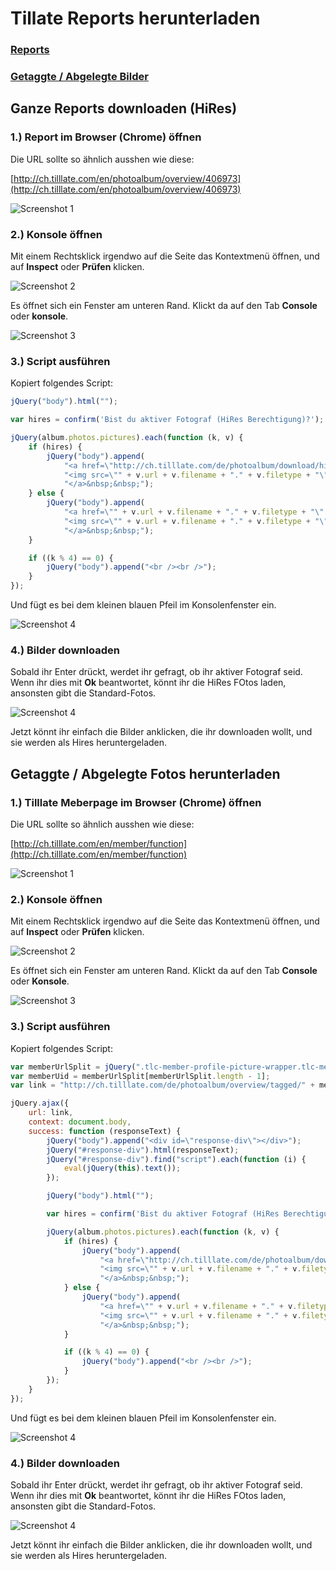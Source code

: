 # Tillate Reports herunterladen

### [Reports](#ganze-reports-downloaden-hires)

### [Getaggte / Abgelegte Bilder](#getaggte--abgelegte-fotos-herunterladen)

## Ganze Reports downloaden (HiRes)

### 1.) Report im Browser (Chrome) öffnen

Die URL sollte so ähnlich ausshen wie diese: 

[http://ch.tilllate.com/en/photoalbum/overview/406973](http://ch.tilllate.com/en/photoalbum/overview/406973)

![Screenshot 1](img/1.png)

### 2.) Konsole öffnen

Mit einem Rechtsklick irgendwo auf die Seite das Kontextmenü öffnen, und auf **Inspect** oder **Prüfen** klicken.

![Screenshot 2](img/2.png)

Es öffnet sich ein Fenster am unteren Rand. Klickt da auf den Tab **Console** oder **konsole**.

![Screenshot 3](img/3.png)

### 3.) Script ausführen

Kopiert folgendes Script:

```javascript
jQuery("body").html("");

var hires = confirm('Bist du aktiver Fotograf (HiRes Berechtigung)?');

jQuery(album.photos.pictures).each(function (k, v) {
    if (hires) {
        jQuery("body").append(
            "<a href=\"http://ch.tilllate.com/de/photoalbum/download/hires/" + v.fid + "\" download=\"" + v.fid + v.gid + "." + v.filetype + "\">" +
            "<img src=\"" + v.url + v.filename + "." + v.filetype + "\" style=\"width: 200px; height: auto;\"/>" +
            "</a>&nbsp;&nbsp;");
    } else {
        jQuery("body").append(
            "<a href=\"" + v.url + v.filename + "." + v.filetype + "\" download=\"" + v.fid + v.gid + "." + v.filetype + "\">" +
            "<img src=\"" + v.url + v.filename + "." + v.filetype + "\" style=\"width: 200px; height: auto;\"/>" +
            "</a>&nbsp;&nbsp;");
    }

    if ((k % 4) == 0) {
        jQuery("body").append("<br /><br />");
    }
});
```

Und fügt es bei dem kleinen blauen Pfeil im Konsolenfenster ein.

![Screenshot 4](img/4.png)

### 4.) Bilder downloaden

Sobald ihr Enter drückt, werdet ihr gefragt, ob ihr aktiver Fotograf seid. Wenn ihr dies mit **Ok** beantwortet, könnt ihr die HiRes FOtos laden, ansonsten gibt die Standard-Fotos. 

![Screenshot 4](img/5.png)

Jetzt könnt ihr einfach die Bilder anklicken, die ihr downloaden wollt, und sie werden als Hires heruntergeladen.

## Getaggte / Abgelegte Fotos herunterladen

### 1.) Tilllate Meberpage im Browser (Chrome) öffnen

Die URL sollte so ähnlich ausshen wie diese: 

[http://ch.tilllate.com/en/member/function](http://ch.tilllate.com/en/member/function)

![Screenshot 1](img/6.png)

### 2.) Konsole öffnen

Mit einem Rechtsklick irgendwo auf die Seite das Kontextmenü öffnen, und auf **Inspect** oder **Prüfen** klicken.

![Screenshot 2](img/2.png)

Es öffnet sich ein Fenster am unteren Rand. Klickt da auf den Tab **Console** oder **Konsole**.

![Screenshot 3](img/3.png)

### 3.) Script ausführen

Kopiert folgendes Script:

```javascript
var memberUrlSplit = jQuery(".tlc-member-profile-picture-wrapper.tlc-member-profile-picture-wrapper-with-header a").attr("href").split("/");
var memberUid = memberUrlSplit[memberUrlSplit.length - 1];
var link = "http://ch.tilllate.com/de/photoalbum/overview/tagged/" + memberUid;

jQuery.ajax({
    url: link,
    context: document.body,
    success: function (responseText) {
        jQuery("body").append("<div id=\"response-div\"></div>");
        jQuery("#response-div").html(responseText);
        jQuery("#response-div").find("script").each(function (i) {
            eval(jQuery(this).text());
        });

        jQuery("body").html("");

        var hires = confirm('Bist du aktiver Fotograf (HiRes Berechtigung)?');

        jQuery(album.photos.pictures).each(function (k, v) {
            if (hires) {
                jQuery("body").append(
                    "<a href=\"http://ch.tilllate.com/de/photoalbum/download/hires/" + v.fid + "\" download=\"" + v.fid + v.gid + "." + v.filetype + "\">" +
                    "<img src=\"" + v.url + v.filename + "." + v.filetype + "\" style=\"width: 200px; height: auto;\"/>" +
                    "</a>&nbsp;&nbsp;");
            } else {
                jQuery("body").append(
                    "<a href=\"" + v.url + v.filename + "." + v.filetype + "\" download=\"" + v.fid + v.gid + "." + v.filetype + "\">" +
                    "<img src=\"" + v.url + v.filename + "." + v.filetype + "\" style=\"width: 200px; height: auto;\"/>" +
                    "</a>&nbsp;&nbsp;");
            }

            if ((k % 4) == 0) {
                jQuery("body").append("<br /><br />");
            }
        });
    }
});
```

Und fügt es bei dem kleinen blauen Pfeil im Konsolenfenster ein.

![Screenshot 4](img/4.png)

### 4.) Bilder downloaden

Sobald ihr Enter drückt, werdet ihr gefragt, ob ihr aktiver Fotograf seid. Wenn ihr dies mit **Ok** beantwortet, könnt ihr die HiRes FOtos laden, ansonsten gibt die Standard-Fotos. 

![Screenshot 4](img/5.png)

Jetzt könnt ihr einfach die Bilder anklicken, die ihr downloaden wollt, und sie werden als Hires heruntergeladen.
